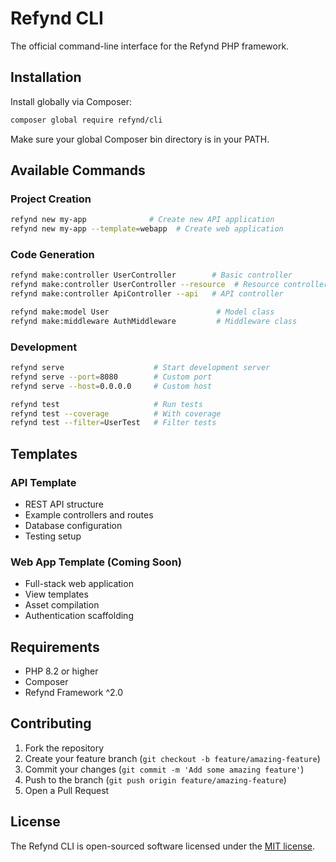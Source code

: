 # Refynd CLI

The official command-line interface for the Refynd PHP framework.

## Installation

Install globally via Composer:

```bash
composer global require refynd/cli
```

Make sure your global Composer bin directory is in your PATH.

## Available Commands

### Project Creation
```bash
refynd new my-app              # Create new API application
refynd new my-app --template=webapp  # Create web application
```

### Code Generation
```bash
refynd make:controller UserController        # Basic controller
refynd make:controller UserController --resource  # Resource controller
refynd make:controller ApiController --api   # API controller

refynd make:model User                        # Model class
refynd make:middleware AuthMiddleware         # Middleware class
```

### Development
```bash
refynd serve                    # Start development server
refynd serve --port=8080        # Custom port
refynd serve --host=0.0.0.0     # Custom host

refynd test                     # Run tests
refynd test --coverage          # With coverage
refynd test --filter=UserTest   # Filter tests
```

## Templates

### API Template
- REST API structure
- Example controllers and routes
- Database configuration
- Testing setup

### Web App Template (Coming Soon)
- Full-stack web application
- View templates
- Asset compilation
- Authentication scaffolding

## Requirements

- PHP 8.2 or higher
- Composer
- Refynd Framework ^2.0

## Contributing

1. Fork the repository
2. Create your feature branch (`git checkout -b feature/amazing-feature`)
3. Commit your changes (`git commit -m 'Add some amazing feature'`)
4. Push to the branch (`git push origin feature/amazing-feature`)
5. Open a Pull Request

## License

The Refynd CLI is open-sourced software licensed under the [MIT license](LICENSE).
